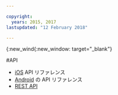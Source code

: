 ```yaml
---

copyright:
  years: 2015, 2017
lastupdated: "12 February 2018"

---
```


{:new_wind{:new_window: target="_blank"}

#API

 - [iOS](http://ibm-bluemix-mobile-services.github.io/API-docs/client-SDK/BMSPush/Swift/index.html) API リファレンス
 - [Android](https://www.javadoc.io/doc/com.ibm.mobilefirstplatform.clientsdk.android/push/3.6.1) の API リファレンス
 - [REST API](https://imfpush.{DomainName}/imfpush/) 
